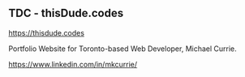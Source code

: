 ## TDC - thisDude.codes

https://thisdude.codes

Portfolio Website for Toronto-based Web Developer, Michael Currie. 

https://www.linkedin.com/in/mkcurrie/